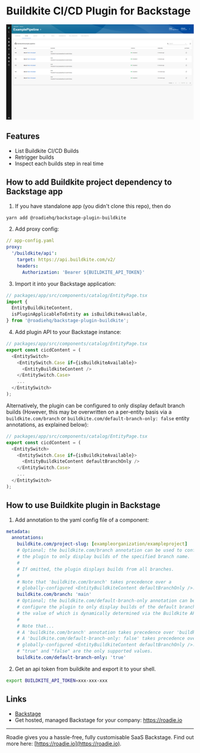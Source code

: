 # Buildkite CI/CD Plugin for Backstage

![a list of builds in the Buildkite plugin for Backstage](./docs/buildkite-plugin.png)

## Features

- List Buildkite CI/CD Builds
- Retrigger builds
- Inspect each builds step in real time

## How to add Buildkite project dependency to Backstage app

1. If you have standalone app (you didn't clone this repo), then do

```bash
yarn add @roadiehq/backstage-plugin-buildkite
```

2. Add proxy config:

```yaml
// app-config.yaml
proxy:
  '/buildkite/api':
    target: https://api.buildkite.com/v2/
    headers:
      Authorization: 'Bearer ${BUILDKITE_API_TOKEN}'
```

3. Import it into your Backstage application:

```ts
// packages/app/src/components/catalog/EntityPage.tsx
import {
  EntityBuildkiteContent,
  isPluginApplicableToEntity as isBuildkiteAvailable,
} from '@roadiehq/backstage-plugin-buildkite';
```

4. Add plugin API to your Backstage instance:

```ts
// packages/app/src/components/catalog/EntityPage.tsx
export const cicdContent = (
  <EntitySwitch>
    <EntitySwitch.Case if={isBuildkiteAvailable}>
      <EntityBuildkiteContent />
    </EntitySwitch.Case>
    ...
  </EntitySwitch>
);
```

Alternatively, the plugin can be configured to only display default branch
builds (However, this may be overwritten on a per-entity basis via a
`buildkite.com/branch` or `buildkite.com/default-branch-only: false` entity
annotations, as explained below):

```ts
// packages/app/src/components/catalog/EntityPage.tsx
export const cicdContent = (
  <EntitySwitch>
    <EntitySwitch.Case if={isBuildkiteAvailable}>
      <EntityBuildkiteContent defaultBranchOnly />
    </EntitySwitch.Case>
    ...
  </EntitySwitch>
);
```

## How to use Buildkite plugin in Backstage

1. Add annotation to the yaml config file of a component:

```yaml
metadata:
  annotations:
    buildkite.com/project-slug: [exampleorganization/exampleproject]
    # Optional; the buildkite.com/branch annotation can be used to configure
    # the plugin to only display builds of the specified branch name.
    #
    # If omitted, the plugin displays builds from all branches.
    #
    # Note that 'buildkite.com/branch' takes precedence over a
    # globally-configured <EntityBuildkiteContent defaultBranchOnly />.
    buildkite.com/branch: 'main'
    # Optional; the buildkite.com/default-branch-only annotation can be used to
    # configure the plugin to only display builds of the default branch name,
    # the value of which is dynamically determined via the Buildkite API.
    #
    # Note that...
    # A 'buildkite.com/branch' annotation takes precedence over 'buildkite.com/default-branch-only'.
    # A 'buildkite.com/default-branch-only: false' takes precedence over a
    # globally-configured <EntityBuildkiteContent defaultBranchOnly />.
    # "true" and "false" are the only supported values.
    buildkite.com/default-branch-only: 'true'
```

2. Get an api token from buildkite and export it to your shell.

```bash
export BUILDKITE_API_TOKEN=xxx-xxx-xxx
```

## Links

- [Backstage](https://backstage.io)
- Get hosted, managed Backstage for your company: https://roadie.io

---

Roadie gives you a hassle-free, fully customisable SaaS Backstage. Find out more here: [https://roadie.io](https://roadie.io).
